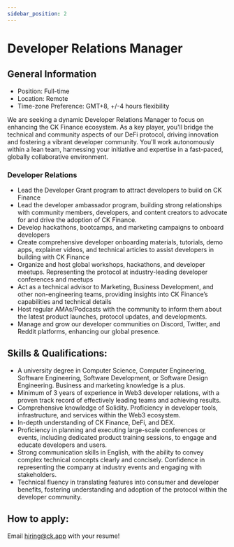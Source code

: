 ```yaml
---
sidebar_position: 2
---
```


# Developer Relations Manager

## General Information
- Position: Full-time
- Location: Remote
- Time-zone Preference: GMT+8, +/-4 hours flexibility

We are seeking a dynamic Developer Relations Manager to focus on enhancing the CK Finance ecosystem. As a key player, you'll bridge the technical and community aspects of our DeFi protocol, driving innovation and fostering a vibrant developer community. You'll work autonomously within a lean team, harnessing your initiative and expertise in a fast-paced, globally collaborative environment.

### Developer Relations
- Lead the Developer Grant program to attract developers to build on CK Finance 
- Lead the developer ambassador program, building strong relationships with community members, developers, and content creators to advocate for and drive the adoption of CK Finance.
- Develop hackathons, bootcamps, and marketing campaigns to onboard developers
- Create comprehensive developer onboarding materials, tutorials, demo apps, explainer videos, and technical articles to assist developers in building with CK Finance
- Organize and host global workshops, hackathons, and developer meetups. Representing the protocol at industry-leading developer conferences and meetups
- Act as a technical advisor to Marketing, Business Development, and other non-engineering teams, providing insights into CK Finance’s capabilities and technical details
- Host regular AMAs/Podcasts with the community to inform them about the latest product launches, protocol updates, and developments.
- Manage and grow our developer communities on Discord, Twitter, and Reddit platforms, enhancing our global presence.

## Skills & Qualifications:
- A university degree in Computer Science, Computer Engineering, Software Engineering, Software Development, or Software Design Engineering. Business and marketing knowledge is a plus.
- Minimum of 3 years of experience in Web3 developer relations, with a proven track record of effectively leading teams and achieving results.
- Comprehensive knowledge of Solidity. Proficiency in developer tools, infrastructure, and services within the Web3 ecosystem.
- In-depth understanding of CK Finance, DeFi, and DEX.
- Proficiency in planning and executing large-scale conferences or events, including dedicated product training sessions, to engage and educate developers and users.
- Strong communication skills in English, with the ability to convey complex technical concepts clearly and concisely. Confidence in representing the company at industry events and engaging with stakeholders.
- Technical fluency in translating features into consumer and developer benefits, fostering understanding and adoption of the protocol within the developer community.

## How to apply:

Email hiring@ck.app with your resume!